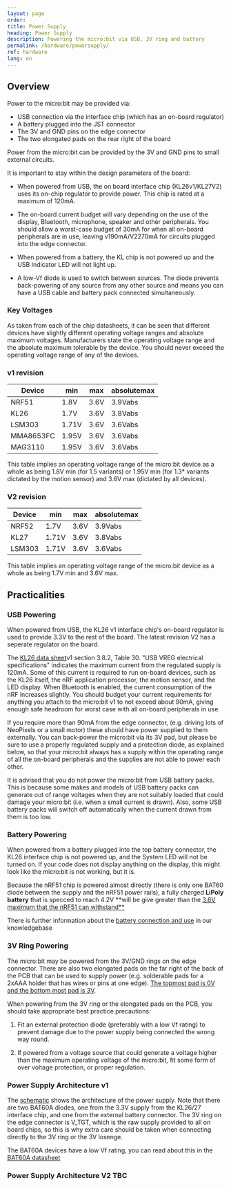 ```yaml
---
layout: page
order:
title: Power Supply
heading: Power Supply
description: Powering the micro:bit via USB, 3V ring and battery
permalink: /hardware/powersupply/
ref: hardware
lang: en
---
```



## Overview

Power to the micro:bit may be provided via:

- USB connection via the interface chip (which has an on-board regulator)
- A battery plugged into the JST connector
- The 3V and GND pins on the edge connector
- The two elongated pads on the rear right of the board

Power from the micro:bit can be provided by the 3V and GND pins to small external circuits.

It is important to stay within the design parameters of the board:

* When powered from USB, the on board interface chip (KL26<span class="v1">v1</span>/KL27<span class="v2">V2</span>) uses its on-chip
regulator to provide power. This chip is rated at a maximum of 120mA.

* The on-board current budget will vary depending on the use of the display, Bluetooth, microphone, speaker and other peripherals. You should allow a worst-case budget
of 30mA for when all on-board peripherals are in use, leaving <span class="v1">v1</span>90mA/<span class="v2">V2</span>270mA for circuits
plugged into the edge connector.

* When powered from a battery, the KL chip is not powered up and the USB Indicator LED will not light up.

* A low-Vf diode is used to switch between sources. The diode prevents back-powering of any source from any other source and means you can have a USB cable and battery pack connected simultaneously.

### Key Voltages

As taken from each of the chip datasheets, it can be seen that different
devices have slightly different operating voltage ranges and absolute
maximum voltages. Manufacturers state the operating voltage range and
the absolute maximum tolerable by the device. You should never exceed
the operating voltage range of any of the devices.

### v1 revision

| Device     | min   | max  | absolutemax
|------------|-------|------|------------
| NRF51      | 1.8V  | 3.6V | 3.9Vabs
| KL26       | 1.7V  | 3.6V | 3.8Vabs
| LSM303     | 1.71V | 3.6V | 3.6Vabs
| MMA8653FC  | 1.95V | 3.6V | 3.6Vabs
| MAG3110    | 1.95V | 3.6V | 3.6Vabs

This table implies an operating voltage range of the micro:bit device as a whole
as being 1.8V min (for 1.5 variants) or 1.95V min (for 1.3* variants dictated by the motion sensor) and
3.6V max (dictated by all devices).

### V2 revision

| Device     | min   | max  | absolutemax
|------------|-------|------|------------
| NRF52      | 1.7V  | 3.6V | 3.9Vabs
| KL27       | 1.71V | 3.6V | 3.8Vabs
| LSM303     | 1.71V | 3.6V | 3.6Vabs

This table implies an operating voltage range of the micro:bit device as a whole
as being 1.7V min and 3.6V max.

## Practicalities

### USB Powering

<!-- TODO: Update these paragraphs to detail that 270mA is TBC budget for V2 -->

When powered from USB, the KL26 <span class="v1">v1</span> interface chip's on-board regulator is used
to provide 3.3V to the rest of the board. The latest revision <span class="v2">V2</span> has a seperate regulator on the board.

The [KL26 data sheet](http://www.nxp.com/docs/pcn_attachments/16440_KL26P64M48SF5_Rev.4.pdf)<span class="v1">v1</span>
section 3.8.2, Table 30. "USB VREG electrical specifications" indicates the maximum
current from the regulated supply is 120mA. Some of this current is required to
run on-board devices, such as the KL26 itself, the nRF application processor, the motion sensor, and the LED display. When Bluetooth is enabled, the current
consumption of the nRF increases slightly. You should budget your current
requirements for anything you attach to the micro:bit <span class="v1">v1</span> to not exceed about
90mA, giving enough safe headroom for worst case with all on-board peripherals
in use.

If you require more than 90mA from the edge connector,
(e.g. driving lots of NeoPixels or a small motor) these should have power supplied
to them externally. You can back-power the micro:bit via its 3V pad, but please
be sure to use a properly regulated supply and a protection diode, as explained
below, so that your micro:bit always has a supply within the operating range of
all the on-board peripherals and the supplies are not able to power each other.

It is advised that you do not power the micro:bit from USB battery packs. This is
because some makes and models of USB battery packs can generate out of range
voltages when they are not suitably loaded that could damage your micro:bit
(i.e. when a small current is drawn).
Also, some USB battery packs will switch off automatically when the current
drawn from them is too low.

### Battery Powering

When powered from a battery plugged into the top battery connector, the
KL26 interface chip is not powered up, and the System LED will not be
turned on. If your code does not display anything on the display,
this might look like the micro:bit is not working, but it is.

Because the nRF51 chip is powered almost directly (there is only one BAT60 diode
between the supply and the nRF51 power rails), a fully charged **LiPoly battery**
that is specced to reach 4.2V **will be give greater than the [3.6V maximum that
the nRF51 can withstand**](#key-voltages)

There is further information about the [battery connection and use](https://support.microbit.org/solution/articles/19000013982-how-do-i-power-my-micro-bit-/en) in our knowledgebase

### 3V Ring Powering

The micro:bit may be powered from the 3V/GND rings on the edge connector.
There are also two elongated pads on the far right of the back of the PCB
that can be used to supply power (e.g. solderable pads for a 2xAAA holder that
has wires or pins at one edge). [The topmost pad is 0V and the bottom most
pad is 3V](../../accessories/making-accessories/#battery-pads).

When powering from the 3V ring or the elongated pads on the PCB, you should take
appropriate best practice precautions:

1. Fit an external protection diode (preferably with a low Vf rating)
to prevent damage due to the power supply being connected the wrong way
round.

2. If powered from a voltage source that could generate a voltage higher
than the maximum operating voltage of the micro:bit, fit some form
of over voltage protection, or proper regulation.


### Power Supply Architecture v1

The [schematic](/hardware/schematic/) shows the architecture of the power supply.
Note that there are two BAT60A diodes, one from the 3.3V
supply from the KL26/27 interface chip, and one from the external battery connector.
The 3V ring on the edge connector is V_TGT, which is the raw
supply provided to all on board chips, so this is why extra care
should be taken when connecting directly to the 3V ring or the 3V losenge.

The BAT60A devices have a low Vf rating, you can read about this in the
[BAT60A datasheet](http://www.infineon.com/dgdl/Infineon-BAT60ASERIES-DS-v01_01-en.pdf?fileId=db3a304313d846880113def70c9304a9)

### Power Supply Architecture V2 TBC
<!-- TODO -->
